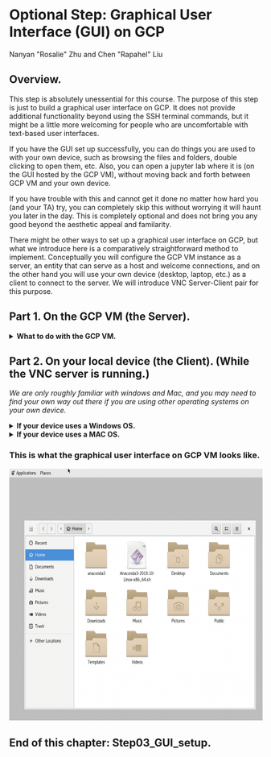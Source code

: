 # Optional Step: Graphical User Interface (GUI) on GCP
Nanyan "Rosalie" Zhu and Chen "Rapahel" Liu

## Overview.
This step is absolutely unessential for this course. The purpose of this step is just to build a graphical user interface on GCP. It does not provide additional functionality beyond using the SSH terminal commands, but it might be a little more welcoming for people who are uncomfortable with text-based user interfaces.

If you have the GUI set up successfully, you can do things you are used to with your own device, such as browsing the files and folders, double clicking to open them, etc. Also, you can open a jupyter lab where it is (on the GUI hosted by the GCP VM), without moving back and forth between GCP VM and your own device.

If you have trouble with this and cannot get it done no matter how hard you (and your TA) try, you can completely skip this without worrying it will haunt you later in the day. This is completely optional and does not bring you any good beyond the aesthetic appeal and familarity.

There might be other ways to set up a graphical user interface on GCP, but what we introduce here is a comparatively straightforward method to implement. Conceptually you will configure the GCP VM instance as a server, an entity that can serve as a host and welcome connections, and on the other hand you will use your own device (desktop, laptop, etc.) as a client to connect to the server. We will introduce VNC Server-Client pair for this purpose.

## Part 1. On the GCP VM (the Server).
<details>
<summary><strong>What to do with the GCP VM.</strong></summary>
<br>

1. On the Google Cloud Platform, navigate to the Virtual Machine section and activate the instance you want to work in. Open the SSH terminal.

2. Upgrade apt-get

        sudo apt-get upgrade
        sudo apt-get update
        sudo apt upgrade
        sudo apt update

3. Install the following packages

        sudo apt-get install gnome-shell gnome task-gnome-desktop autocutsel tightvncserver gnome-core gnome-panel metacity nautilus

    You will probably encounter a pop-up window. Don't panic, it's just asking you to select the language. The installation may take quite a while.

4. Run the VNCserver

        vncserver -geometry 1920x1080 :1

    The "**:1"** specifies the port for the VNC server. It is a simplified term for ":5901". In general, the port number is omitted by 5900, i.e., ":5902" is equivalent to ":2", ":5923" is equivalent to ":23", etc.

    When you run the VNCserver for the first time, you need to design a password as instructed. You will need the password to connect to GCP from your local device.
    
    <img src="/Step03_GUI_setup (optional)/images/vnc_log_file.png" alt="add_new_disk" width="600px" height="200px">

5. Use the path displayed to open the xstartup file. You can choose to use any other text editor besides "nano".

        sudo nano /home/[username]/.vnc/xstartup


6. Replace the code in the xstartup file with the following:

        #!/bin/sh
        autocutsel -fork
        xrdb $HOME/.Xresources
        xsetroot -solid grey
        export XKL_XMODMAP_DISABLE=1
        export XDG_CURRENT_DESKTOP="GNOME-Flashback:Unity"
        export XDG_MENU_PREFIX="gnome-flashback-"
        unset DBUS_SESSION_BUS_ADDRESS
        gnome-session --session=gnome-flashback-metacity --disable-acceleration-check --debug &
        
        gnome-panel &
        gnome-settings-daemon &
        metacity &
        nautilus &
        after x-window-manager &

    Before modification:
    
    <img src="/Step03_GUI_setup (optional)/images/xstartup_before_modification.png" alt="add_new_disk" width="600px" height="200px">
    
    After modification:
    
    <img src="/Step03_GUI_setup (optional)/images/xstartup_after_modification.png" alt="add_new_disk" width="600px" height="300px">

    Remember to use "Ctrl+X" followed by typing "Y" followed by pressing "Return/Enter" to save your changes.

7. (This step is just to refresh the GCP VM and update the settings.) Kill the VNC server session. Close the GCP VM SSH Terminal, re-open the SSH Terminal, and re-start the vncserver.

    The code to kill the VNC server session is:
    ```
    vncserver -kill :1
    ```

    For future uses, you don't need to start VNC server, kill it, exit SSH, open SSH, start VNC server. This is only for the first time you set up the xstartup file. In the future, you only need to start VNC server once and keep it running throughout the duration you want to connect from your local device to GCP VM, and only kill it when you are finished with the connection.
    
8. Log in Google cloud on the GCP VM.
    ```
    gcloud auth login
    ```

9. Configure Google cloud on the GCP VM. Follow the instructions and set up a passphrase.
    ```
    gcloud compute ssh [Instance Name] --project [Project ID]
    ```    
    
    Example:
    ```
    gcloud compute ssh bmen4460 --project gentle-nuance-238411
    ```
    
    - **Instance Name** The virtual machine instance name. (In our case it is "bmen4460")
    <img src="/Step03_GUI_setup (optional)/images/find_instance_name_and_zone.png" alt="GCP_console" width="1000px" height="80px">
    
    - **Project ID** Click on "My First Project" and check the ID. (In our case it is "gentle-nuance-238411")
    <img src="/Step03_GUI_setup (optional)/images/find_project_name.png" alt="GCP_console" width="600px" height="200px"
    
    **Now you are done with the modifications on the side of the GCP VM (the Server).**

</details>


## Part 2. On your local device (the Client). (While the VNC server is running.)
*We are only roughly familiar with windows and Mac, and you may need to find your own way out there if you are using other operating systems on your own device.*

<details>
<summary><strong>If your device uses a Windows OS.</strong></summary>
<br>

1. **On the local device (NOT THE GCP)** download google cloud software development kit (SDK). Install it as instructed.
        [Download google-cloud-sdk here](https://cloud.google.com/sdk/docs/downloads-versioned-archives)

2. Log in google cloud SDK.
    ```
    gcloud auth login
    ```

    A pop-up window on your browser will ask you to log in with your google account.
    
3. Initialize the google cloud configuration.
    ```
    gcloud init
    ```

   Follow the instructions and build your configurations. Faithfully enter the account email, project ID, etc.

4. Create a SSH tunnel between your local device and GCP.
    ```
    gcloud compute ssh [Username]@[Instance Name] --project [Project ID] --zone [Zone ID] --ssh-flag "-L [Port Number]"
    ```

    Example:
    ```
    gcloud compute ssh msnanyanzhu@bmen4460 --project gentle-nuance-238411 --zone northamerica-northeast1-a --ssh-flag "-L 5901:localhost:5901"
    ```
    
    *Note: In fact, if you use gcloud init and enter the fields correctly, the entries --project and --zone are unnecessary.*
    
    - **Instance Name** The virtual machine instance name. (In our case it is "bmen4460")
    <img src="/Step03_GUI_setup (optional)/images/find_instance_name_and_zone.png" alt="GCP_console" width="1000px" height="80px">
    
    - **Project ID** Click on "My First Project" and check the ID. (In our case it is "gentle-nuance-238411")
    <img src="/Step03_GUI_setup (optional)/images/find_project_name.png" alt="GCP_console" width="600px" height="200px">
    
    - **Zone ID** The thing under the "Zone" tag. (In our case it is "us-central1-a")
    <img src="/Step03_GUI_setup (optional)/images/find_instance_name_and_zone.png" alt="GCP_console" width="1000px" height="80px">
    
    - **Port Number** Remember to change the two "5901" to whatever VNC port number you originally set up in part 1. If you used port 5902, for example, you should type **--ssh-flag "-L 5902:localhost:5902".** Also, please use the full number, instead of the abbreviation (i.e., use 5932 instead of 32, etc.).

5. Now there should be a pop-up terminal on your own Windows device, stating that you have connected to the GCP server. This terminal is equivalent to the SSH terminal on the GCP VM. Once you have this pop-up terminal running, you can use VNC viewer to connect to your GCP VM (graphically instead of through a text-based interface).

6. Download and install VNC viewer. Either [TightVNC](https://www.tightvnc.com/) or [RealVNC](https://www.realvnc.com/en/) shall (theoretically) work.

7. Open VNCViewer and type in "localhost:5901" in the "Enter a VNC Server address or search" field. Press "Return/Enter" to connect. Use the password you set up when initializing the server. Now you should see your GCP VM through a graphical interface.

8. Kill the VNC server session (**on the GCP VM Server**) when you are done.
    ```
    vncserver -kill :1
    ```

</details>

<details>
<summary><strong>If your device uses a MAC OS.</strong></summary>
<br>

1. **On the local device (NOT THE GCP)** download google cloud software development kit (SDK). Install it as instructed.
        [Download google-cloud-sdk here](https://cloud.google.com/sdk/docs/downloads-versioned-archives)

2. Log in google cloud SDK. Open **Terminal #1 on you local device**. This terminal will be your local machine that connects to the GCP instance.

    **In Terminal #1:**
    ```
    gcloud auth login
    ```

    A pop-up window on your browser will ask you to log in with your google account.
    
3. Initialize the google cloud configuration.

    **In Terminal #1:**
    ```
    gcloud init
    ```

   Follow the instructions and build your configurations. Faithfully enter the account email, project ID, etc.

4. Create a SSH tunnel between your local device and GCP.

    **In Terminal #1:**    
    ```
    gcloud compute ssh [Username]@[Instance Name] --project [Project ID] --zone [Zone ID] --ssh-flag "-L [Port Number]"
    ```

    Example:
    ```
    gcloud compute ssh msnanyanzhu@bmen4460 --project gentle-nuance-238411 --zone northamerica-northeast1-a --ssh-flag "-L 5901:localhost:5901"
    ```

    *Note: In fact, if you use gcloud init and enter the fields correctly, the entries --project and --zone are unnecessary.*
    
    - **Instance Name** The virtual machine instance name. (In our case it is "bmen4460")
    <img src="/Step03_GUI_setup (optional)/images/find_instance_name_and_zone.png" alt="GCP_console" width="1000px" height="80px">
    
    - **Project ID** Click on "My First Project" and check the ID. (In our case it is "gentle-nuance-238411")
    <img src="/Step03_GUI_setup (optional)/images/find_project_name.png" alt="GCP_console" width="600px" height="200px">
    
    - **Zone ID** The thing under the "Zone" tag. (In our case it is "us-central1-a")
    <img src="/Step03_GUI_setup (optional)/images/find_instance_name_and_zone.png" alt="GCP_console" width="1000px" height="80px">
    
    - **Port Number** Remember to change the two "5901" to whatever VNC port number you originally set up in part 1. If you used port 5902, for example, you should type **--ssh-flag "-L 5902:localhost:5902".** Also, please use the full number, instead of the abbreviation (i.e., use 5932 instead of 32, etc.).

5. Now there should be a pop-up terminal on your own Windows device, stating that you have connected to the GCP server. This terminal is equivalent to the SSH terminal on the GCP VM. Once you have this pop-up terminal running, you can use VNC viewer to connect to your GCP VM (graphically instead of through a text-based interface).

6. Open **Terminal #2 on your local device**. This terminal will be your VNC Viewer command line. Mac is amazing in that it has, on its own, the functionality provided by the VNC viewer software that has to be downloaded externally for Windows.

    **In Terminal #2:**
    ```
    open vnc://localhost:5901
    ```

    Use the password you set up when initializing the server. Now you should see your GCP VM through a graphical interface.
    
7. Kill the VNC server session (**on the GCP VM Server**) when you are done.
    ```
    vncserver -kill :1
    ```

</details>

### This is what the graphical user interface on GCP VM looks like.
<img src="/Step03_GUI_setup (optional)/images/GUI_looklike.png" alt="GCP_console" width="700px" height="500px">

## End of this chapter: Step03_GUI_setup.
